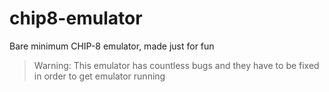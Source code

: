 # chip8-emulator
Bare minimum CHIP-8 emulator, made just for fun

> Warning: This emulator has countless bugs and they have to be fixed in order to get emulator running
